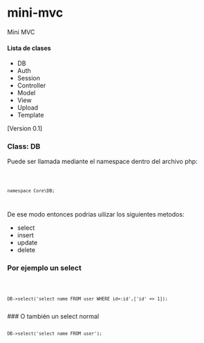 # mini-mvc
Mini MVC

 #### Lista de clases
- DB
- Auth
- Session
- Controller
- Model
- View
- Upload
- Template


[Version 0.1] 


### Class: DB

<p>Puede ser llamada mediante el namespace dentro del archivo php: </p>
<code>
 
    namespace Core\DB;
    
</code>

<p> De ese modo entonces podrias uilizar los siguientes metodos:</p>
<ul>
    <li>select</li>
    <li>insert</li>
    <li>update</li>
    <li>delete</li>
</ul>

### Por ejemplo un select

<code>

    DB->select('select name FROM user WHERE id=:id',['id' => 1]);

</code>
### O también un select normal
<code>

    DB->select('select name FROM user');

</code>